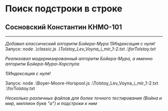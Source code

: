 # Поиск подстроки в строке
## Сосновский Константин КНМО-101
____________________________________________
_Добавил классический алгоритм Бойера-Мура_
_1)Индексация с нуля!_
Запуск: *node .\classic.js .\Tolstoy_Lev_Voyna_i_mir_1-2.txt .\forTolstoy.txt*

_Реализовал модернизированный алгоритм Бойера-Мура,
а именно алгоритм Бойера-Мура-Хорспула_

_1)Индексация с нуля!_

Запуск: node .\Boyer-Moore-Horspool.js .\Tolstoy_Lev_Voyna_i_mir_1-2.txt .\forTolstoy.txt

_*Несколько различных файлов для более точного тестирования (Война и мир, миллион букв "а") и подстроки к ним*_


